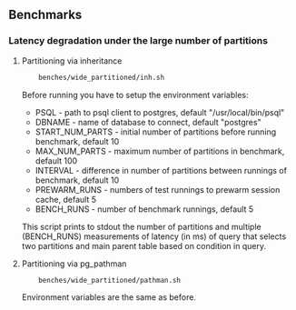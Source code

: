 ## Benchmarks

### Latency degradation under the large number of partitions

1. Partitioning via inheritance

    ```bash
		benches/wide_partitioned/inh.sh
	```

    Before running you have to setup the environment variables:
    - PSQL - path to psql client to postgres, default "/usr/local/bin/psql"
    - DBNAME - name of database to connect, default "postgres"
    - START\_NUM_PARTS - initial number of partitions before running benchmark, default 10
    - MAX\_NUM_PARTS - maximum number of partitions in benchmark, default 100
    - INTERVAL - difference in number of partitions between runnings of benchmark, default 10
    - PREWARM_RUNS - numbers of test runnings to prewarm session cache, default 5
    - BENCH_RUNS - number of benchmark runnings, default 5

    This script prints to stdout the number of partitions and multiple (BENCH_RUNS) measurements of latency (in ms) of query that selects two partitions and main parent table based on condition in query.

2. Partitioning via pg_pathman

    ```bash
		benches/wide_partitioned/pathman.sh
	```

    Environment variables are the same as before.
